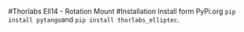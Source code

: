 #Thorlabs Ell14 - Rotation Mount
#Installation
Install form PyPi.org `pip install pytango`and `pip install thorlabs_elliptec`.